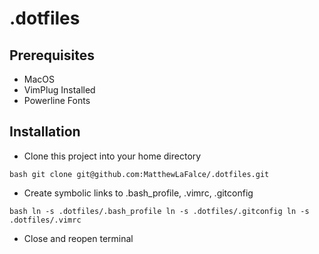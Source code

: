 # .dotfiles

## Prerequisites
- MacOS
- VimPlug Installed
- Powerline Fonts

## Installation
- Clone this project into your home directory

``bash
git clone git@github.com:MatthewLaFalce/.dotfiles.git
``

- Create symbolic links to .bash_profile, .vimrc, .gitconfig

``bash
ln -s .dotfiles/.bash_profile
ln -s .dotfiles/.gitconfig
ln -s .dotfiles/.vimrc
``

- Close and reopen terminal
